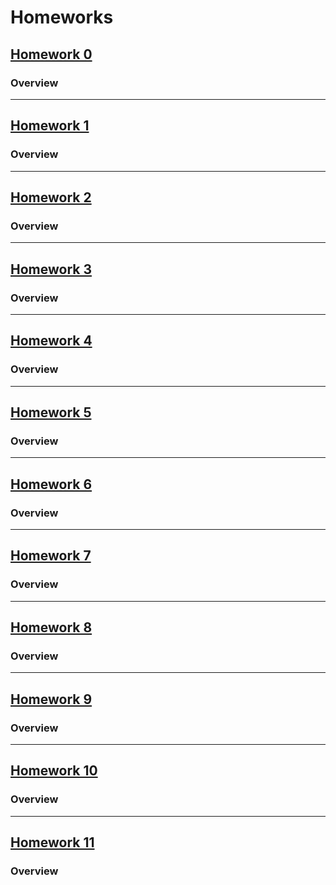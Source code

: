# Homeworks 

## [Homework 0](https://github.com/MarkShinozaki/CPTS317-Automata-FormalLanguages/tree/Homeworks/Homework0)

### Overview

--- 

## [Homework 1](https://github.com/MarkShinozaki/CPTS317-Automata-FormalLanguages/tree/Homeworks/Homework1)

### Overview

---

## [Homework 2](https://github.com/MarkShinozaki/CPTS317-Automata-FormalLanguages/tree/Homeworks/Homework2)

### Overview

---

## [Homework 3](https://github.com/MarkShinozaki/CPTS317-Automata-FormalLanguages/tree/Homeworks/Homework3)

### Overview

--- 

## [Homework 4](https://github.com/MarkShinozaki/CPTS317-Automata-FormalLanguages/tree/Homeworks/Homework4)

### Overview

---

## [Homework 5](https://github.com/MarkShinozaki/CPTS317-Automata-FormalLanguages/tree/Homeworks/Homework5)

### Overview

---

## [Homework 6](https://github.com/MarkShinozaki/CPTS317-Automata-FormalLanguages/tree/Homeworks/Homework6)

### Overview

--- 

## [Homework 7](https://github.com/MarkShinozaki/CPTS317-Automata-FormalLanguages/tree/Homeworks/Homework7)

### Overview

---

## [Homework 8](https://github.com/MarkShinozaki/CPTS317-Automata-FormalLanguages/tree/Homeworks/Homework8)

### Overview

---

## [Homework 9](https://github.com/MarkShinozaki/CPTS317-Automata-FormalLanguages/tree/Homeworks/Homework9)

### Overview

---

## [Homework 10](https://github.com/MarkShinozaki/CPTS317-Automata-FormalLanguages/tree/Homeworks/Homework10)

### Overview

---

## [Homework 11](https://github.com/MarkShinozaki/CPTS317-Automata-FormalLanguages/tree/Homeworks/Homework11)

### Overview






